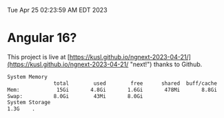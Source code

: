 Tue Apr 25 02:23:59 AM EDT 2023

# Angular 16?


This project is live at [https://kusl.github.io/ngnext-2023-04-21/](https://kusl.github.io/ngnext-2023-04-21/ "next!") thanks to Github.

```bash
System Memory
               total        used        free      shared  buff/cache   available
Mem:            15Gi       4.8Gi       1.6Gi       478Mi       8.8Gi       9.6Gi
Swap:          8.0Gi        43Mi       8.0Gi
System Storage
1.3G	.
```
```bash
